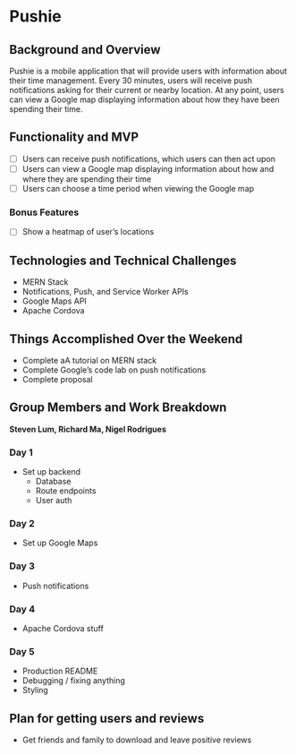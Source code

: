 # Pushie
 
## Background and Overview
Pushie is a mobile application that will provide users with information about their time management. Every 30 minutes, users will receive push notifications asking for their current or nearby location. At any point, users can view a Google map displaying information about how they have been spending their time.
 
## Functionality and MVP
- [ ] Users can receive push notifications, which users can then act upon
- [ ] Users can view a Google map displaying information about how and where they are spending their time
- [ ] Users can choose a time period when viewing the Google map
 
### Bonus Features
- [ ] Show a heatmap of user’s locations
 
## Technologies and Technical Challenges
- MERN Stack
- Notifications, Push, and Service Worker APIs
- Google Maps API
- Apache Cordova
 
## Things Accomplished Over the Weekend
- Complete aA tutorial on MERN stack
- Complete Google’s code lab on push notifications
- Complete proposal
 
## Group Members and Work Breakdown
**Steven Lum, Richard Ma, Nigel Rodrigues**
 
### Day 1
- Set up backend
  - Database
  - Route endpoints
  - User auth
 
### Day 2
- Set up Google Maps
 
### Day 3
- Push notifications
 
### Day 4
- Apache Cordova stuff
 
### Day 5
- Production README
- Debugging / fixing anything
- Styling

## Plan for getting users and reviews
- Get friends and family to download and leave positive reviews
